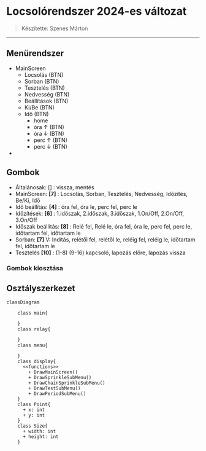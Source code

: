 # Locsolórendszer 2024-es változat

> Készítette: Szenes Márton

---

## Menürendszer

- MainScreen
  - Locsolás (BTN)
  - Sorban (BTN)
  - Tesztelés (BTN)
  - Nedvesség (BTN)
  - Beállítások (BTN)
  - Ki/Be (BTN)
  - Idő (BTN)
    - home
    - óra ↑ (BTN)
    - óra ↓ (BTN)
    - perc ↑ (BTN)
    - perc ↓ (BTN)
-

## Gombok

- Általánosak: [] : vissza, mentés
- MainScreen: **[7]** : Locsolás, Sorban, Tesztelés, Nedvesség, Időzítés, Be/Ki, Idő
- Idő beállítás: **[4]** : óra fel, óra le, perc fel, perc le
- Időzítések: **[6]** : 1.időszak, 2.időszak, 3.időszak, 1.On/Off, 2.On/Off, 3.On/Off
- Időszak beállítás: **[8]** : Relé fel, Relé le, óra fel, óra le, perc fel, perc le, időtartam fel, időtartam le
- Sorban: **[7]** V: Indítás, relétől fel, relétől le, reléig fel, reléig le, időtartam fel, időtartam le
- Tesztelés **[10]** : (1-8) (9-16) kapcsoló, lapozás előre, lapozás vissza

### Gombok kiosztása

## Osztályszerkezet

```mermaid
classDiagram

    class main{

    }
    class relay{

    }
    class menu{

    }
    class display{
      <<functions>>
        + DrawMainScreen()
        + DrawSprinkleSubMenu()
        + DrawChainSprinkleSubMenu()
        + DrawTestSubMenu()
        + DrawPeriodSubMenu()
    }
    class Point{
      + x: int
      + y: int
    }
    class Size{
      + width: int
      + height: int
    }

```



